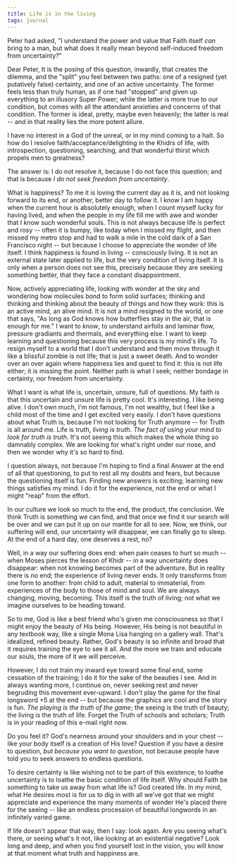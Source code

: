 ```yaml
---
title: Life is in the living
tags: journal
---
```


Peter had asked, "I understand the power and value that Faith itself *can*
bring to a man, but what does it really mean beyond self-induced freedom
from uncertainty?"

Dear Peter, It is the posing of this question, inwardly, that creates
the dilemma, and the "split" you feel between two paths: one of a
resigned (yet putatively false) certainty, and one of an active
uncertainty.  The former feels less than truly human, as if one had
"stopped" and given up everything to an illusory Super Power; while the
latter is more true to our condition, but comes with all the attendant
anxieties and concerns of that condition.  The former is ideal, pretty,
maybe even heavenly; the latter is real -- and in that reality lies the
more potent allure.

I have no interest in a God of the unreal, or in my mind coming to a
halt.  So how do I resolve faith/acceptance/delighting in the Khidrs of
life, with introspection, questioning, searching, and that wonderful
thirst which propels men to greatness?

The answer is: I do not resolve it, because I do not face this question;
and that is because *I do not seek freedom from uncertainty*.

What is happiness?  To me it is loving the current day as it is, and not
looking forward to its end, or another, better day to follow it.  I know
I am happy when the current hour is absolutely enough, when I count
myself lucky for having lived, and when the people in my life fill me
with awe and wonder that I know such wonderful souls.  This is not
always because life is perfect and rosy -- often it is bumpy, like today
when I missed my flight, and then missed my metro stop and had to walk a
mile in the cold dark of a San Francisco night -- but because I choose
to appreciate the wonder of life itself.  I think happiness is found in
living -- consciously living.  It is not an external state later applied
to life, but the very condition of living itself.  It is only when a
person does not see this, precisely because they are seeking something
better, that they face a constant disappointment.

Now, actively appreciating life, looking with wonder at the sky and
wondering how molecules bond to form solid surfaces; thinking and
thinking and thinking about the beauty of things and how they work: this
is an active mind, an alive mind.  It is not a mind resigned to the
world, or one that says, "As long as God knows how butterflies stay in
the air, that is enough for me."  I want to *know*, to understand airfoils
and laminar flow, pressure gradiants and thermals, and everything else.
I want to keep learning and questioning because this very process is my
mind's life.  To resign myself to a world that I don't understand and
then move through it like a blissful zombie is not life; that is just a
sweet death.  And to wonder over an over again where happiness lies and
quest to find it: this is not life either; it is missing the point.
Neither path is what I seek; neither bondage in certainty, nor freedom
from uncertainty.

What I want is what life is, uncertain, unsure, full of questions.  My
faith is that this uncertain and unsure life is pretty cool.  It's
interesting.  I like being alive.  I don't own much, I'm not famous, I'm
not wealthy, but I feel like a child most of the time and I get excited
very easily.  I don't have questions about what Truth is, because I'm
not looking for Truth anymore -- for Truth is all around me.  Life is
truth, *living is truth*.  *The fact of using your mind to look for truth
is truth*.  It's not seeing this which makes the whole thing so damnably
complex.  We are looking for what's right under our nose, and then we
wonder why it's so hard to find.

I question always, not because I'm hoping to find a final Answer at the
end of all that questioning, to put to rest all my doubts and fears, but
because the questioning itself is fun.  Finding new answers is exciting;
learning new things satisfies my mind.  I do it for the experience, not
the end or what I might "reap" from the effort.

In our culture we look so much to the end, the product, the conclusion.
We think Truth is something we can find, and that once we find it our
search will be over and we can put it up on our mantle for all to see.
Now, we think, our suffering will end, our uncertainty will disappear,
we can finally go to sleep.  At the end of a hard day, one deserves a
rest, no?

Well, in a way our suffering does end: when pain ceases to hurt so much
-- when Moses pierces the lesson of Khidr -- in a way uncertainty does
disappear: when not knowing becomes part of the adventure.  But in
reality there is no end; the experience of living never ends.  It only
transforms from one form to another: from child to adult, material to
immaterial, from experiences of the body to those of mind and soul.  We
are always changing, moving, becoming.  This itself is the truth of
living; not what we imagine ourselves to be heading toward.

So to me, God is like a best friend who's given me consciousness so that
I might enjoy the beauty of His being.  However, His being is not
beautiful in any textbook way, like a single Mona Lisa hanging on a
gallery wall.  That's idealized, refined beauty.  Rather, God's beauty
is so infinite and broad that it requires training the eye to see it
all.  And the more we train and educate our souls, the more of it we
will perceive.

However, I do not train my inward eye toward some final end, some
cessation of the training; I do it for the sake of the beauties I see.
And in always wanting more, I continue on, never seeking rest and never
begruding this movement ever-upward.  I don't play the game for the
final longsword +5 at the end -- but because the graphics are cool and
the story is fun.  *The playing is the truth of the game*; the seeing is
the truth of beauty; the living is the truth of life.  Forget the Truth
of schools and scholars; Truth is in your reading of this e-mail right
now.

Do you feel it?  God's nearness around your shoulders and in your chest
-- like your body itself is a creation of His love?  Question if you
have a desire to question, *but because you want to question*, not because
people have told you to seek answers to endless questions.

To desire certainty is like wishing not to be part of this existence; to
loathe uncertainty is to loathe the basic condition of life itself.  Why
should Faith be something to take us away from what life is?  God
created life.  In my mind, what He desires most is for us to dig in with
all we've got that we might appreciate and experience the many moments
of wonder He's placed there for the seeing -- like an endless procession
of beautiful longwords in an infinitely varied game.

If life doesn't appear that way, then I say: look again.  Are you seeing
what's there, or seeing what's it not, like looking at an existential
negative?  Look long and deep, and when you find yourself lost in the
vision, you will know at that moment what truth and happiness are.


